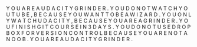 Y O U A R E A U D A C I T Y G R I N D E R .
Y O U D O N O T W A T C H Y O U T U B E ,
B E C A U S E Y O U W A N T T O B E A W I Z A R D .
Y O U O N L Y W A T C H U D A C I T Y ,
B E C A U S E Y O U A R E A G R I N D E R .
Y O U F I N I S H G I T C O U R S E I N 3 D A Y S .
Y O U D O N O T U S E D R O P B O X F O R V E R S I O N
C O N T R O L B E C A U S E Y O U A R E N O T A N O O B .
Y O U A R E A U D A C I T Y G R I N D E R .
